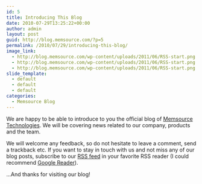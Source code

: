 ```yaml
---
id: 5
title: Introducing This Blog
date: 2010-07-29T13:25:22+00:00
author: admin
layout: post
guid: http://blog.memsource.com/?p=5
permalink: /2010/07/29/introducing-this-blog/
image_link:
  - http://blog.memsource.com/wp-content/uploads/2011/06/RSS-start.png
  - http://blog.memsource.com/wp-content/uploads/2011/06/RSS-start.png
  - http://blog.memsource.com/wp-content/uploads/2011/06/RSS-start.png
slide_template:
  - default
  - default
  - default
categories:
  - Memsource Blog
---
```

<div>
  <p>
    We are happy to be able to introduce to you the official blog of <a href="http://www.memsource.com/about-us/">Memsource Technologies</a>. We will be covering news related to our company, products and the team.<!--more-->
  </p>
  
  <p>
    We will welcome any feedback, so do not hesitate to leave a comment, send a trackback etc. If you want to stay in touch with us and not miss any of our blog posts, subscribe to our <a href="../feed/">RSS feed</a> in your favorite RSS reader (I could recommend <a href="http://www.google.com/reader">Google Reader</a>).
  </p>
  
  <p>
    …And thanks for visiting our blog!
  </p>
  
  <p>
    &nbsp;
  </p>
</div>